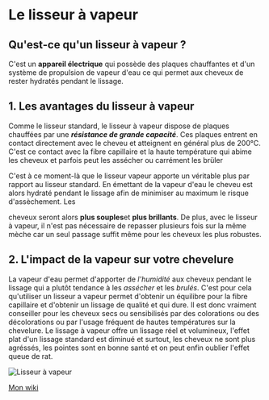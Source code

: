 # Le lisseur à vapeur 
## Qu'est-ce qu'un lisseur à vapeur ?

C'est un **appareil électrique** qui possède des plaques chauffantes et d'un système de propulsion de vapeur d'eau ce qui permet aux cheveux de rester hydratés pendant le lissage.

## 1. Les avantages du lisseur à vapeur

Comme le lisseur standard, le lisseur à vapeur dispose de plaques chauffées par une ***résistance de grande capacité***. Ces plaques entrent en contact directement avec le cheveu et atteignent en général plus de 200°C. C'est ce contact avec la fibre capillaire et la haute température qui abime les cheveux et parfois peut les assécher ou carrément les brüler

C'est à ce moment-là que le lisseur vapeur apporte un véritable plus par rapport au lisseur standard. En émettant de la vapeur d'eau le cheveu est alors hydraté pendant le lissage afin de minimiser au maximum le risque d'assèchement. Les

cheveux seront alors **plus souples**et **plus brillants**. De plus, avec le lisseur à vapeur, il n'est pas nécessaire de repasser plusieurs fois sur la même mèche car un seul passage suffit même pour les cheveux les plus robustes.

## 2. L'impact de la vapeur sur votre chevelure

La vapeur d'eau permet d'apporter de *l'humidité* aux cheveux pendant le lissage qui a plutôt tendance à les *assécher* et les *brulés*. C'est pour cela qu'utiliser un lisseur a vapeur permet d'obtenir un équilibre pour la fibre capillaire et d'obtenir un lissage de qualité et qui dure. Il est donc vraiment conseiller pour les cheveux secs ou sensibilisés par des colorations ou des décolorations ou par l'usage fréquent de hautes températures sur la chevelure. Le lissage à vapeur offre un lissage réel et volumineux, l'effet plat d'un lissage standard est diminué et surtout, les cheveux ne sont plus agréssés, les pointes sont en bonne santé et on peut enfin oublier l'effet queue de rat.

![Lisseur à vapeur](https://m.media-amazon.com/images/I/61gGWn2yN0L._AC_SL1500_.jpg)






[Mon wiki](https://liss.fandom.com/fr/wiki/Wiki_liss)
